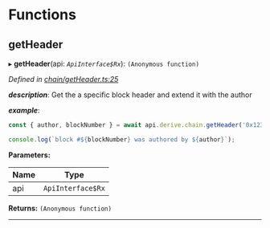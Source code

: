 

# Functions

<a id="getheader"></a>

##  getHeader

▸ **getHeader**(api: *`ApiInterface$Rx`*): `(Anonymous function)`

*Defined in [chain/getHeader.ts:25](https://github.com/polkadot-js/api/blob/eccd695/packages/api-derive/src/chain/getHeader.ts#L25)*

*__description__*: Get the a specific block header and extend it with the author

*__example__*:   

```javascript
const { author, blockNumber } = await api.derive.chain.getHeader('0x123...456');

console.log(`block #${blockNumber} was authored by ${author}`);
```

**Parameters:**

| Name | Type |
| ------ | ------ |
| api | `ApiInterface$Rx` |

**Returns:** `(Anonymous function)`

___

